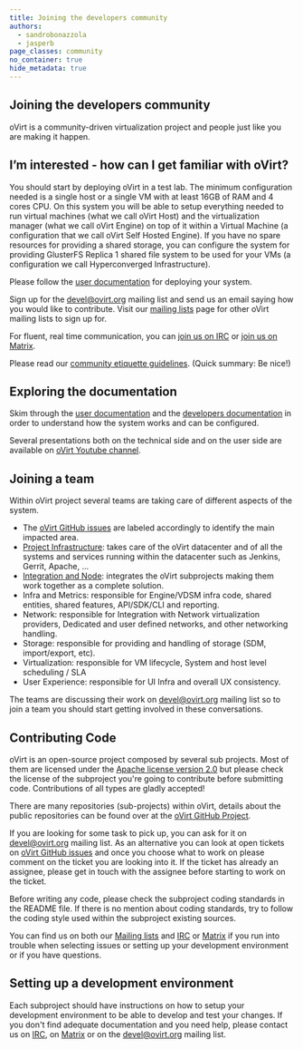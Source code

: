 ```yaml
---
title: Joining the developers community
authors:
  - sandrobonazzola
  - jasperb
page_classes: community
no_container: true
hide_metadata: true
---
```

<section class="community_head">

# Joining the developers community

oVirt is a community-driven virtualization project and people just like you are making it happen.
</section>

<section class="container">

## I’m interested - how can I get familiar with oVirt?

You should start by deploying oVirt in a test lab. The minimum configuration needed is a single host or a single VM with at least 16GB of RAM and 4 cores CPU.
On this system you will be able to setup everything needed to run virtual machines (what we call oVirt Host) and the virtualization manager (what we call oVirt Engine)
on top of it within a Virtual Machine (a configuration that we call oVirt Self Hosted Engine).
If you have no spare resources for providing a shared storage, you can configure the system for providing GlusterFS Replica 1 shared file system to be used for your VMs
(a configuration we call Hyperconverged Infrastructure).

Please follow the [user documentation](/documentation/index.html) for deploying your system.

Sign up for the [devel@ovirt.org](https://lists.ovirt.org/hyperkitty/list/devel@ovirt.org/) mailing list and send us an email saying how you would like to contribute.
Visit our [mailing lists](https://lists.ovirt.org/) page for other oVirt mailing lists to sign up for.

For fluent, real time communication, you can [join us on IRC](/community/about/contact.html#irc) or [join us on Matrix](/community/about/contact.html#matrix).

Please read our [community etiquette guidelines](/community/about/community-guidelines.html). (Quick summary: Be nice!)

## Exploring the documentation

Skim through the [user documentation](/documentation/index.html) and the [developers documentation](devdocs.html) in order to understand how the system works and can be configured.

Several presentations both on the technical side and on the user side are available on [oVirt Youtube channel](https://www.youtube.com/ovirtproject).

## Joining a team

Within oVirt project several teams are taking care of different aspects of the system.

- The [oVirt GitHub issues](https://github.com/search?q=org%3AoVirt+type%3Aissue+state%3Aopen+&type=issues) are labeled accordingly to identify the main impacted area.
- [Project Infrastructure](infra/infrastructure.html): takes care of the oVirt datacenter and of all the systems and services running within the datacenter such as Jenkins, Gerrit, Apache, ...
- [Integration and Node](integration/index.html): integrates the oVirt subprojects making them work together as a complete solution.
- Infra and Metrics: responsible for Engine/VDSM infra code, shared entities, shared features, API/SDK/CLI and reporting.
- Network: responsible for Integration with Network virtualization providers, Dedicated and user defined networks, and other networking handling.
- Storage: responsible for providing and handling of storage (SDM, import/export, etc).
- Virtualization: responsible for VM lifecycle, System and host level scheduling / SLA
- User Experience: responsible for UI Infra and overall UX consistency.

The teams are discussing their work on [devel@ovirt.org](https://lists.ovirt.org/hyperkitty/list/devel@ovirt.org/) mailing list so to join a team
you should start getting involved in these conversations.

## Contributing Code

oVirt is an open-source project composed by several sub projects. Most of them are licensed under the [Apache license version 2.0](https://www.apache.org/licenses/LICENSE-2.0.html)
but please check the license of the subproject you're going to contribute before submitting code.
Contributions of all types are gladly accepted!

There are many repositories (sub-projects) within oVirt, details about the public repositories can be found over at the [oVirt GitHub Project](https://github.com/orgs/oVirt/repositories?type=public). 

If you are looking for some task to pick up, you can ask for it on [devel@ovirt.org](https://lists.ovirt.org/hyperkitty/list/devel@ovirt.org/) mailing list.
As an alternative you can look at open tickets on [oVirt GitHub issues](https://github.com/issues?q=is%3Aopen+is%3Aissue+user%3Aovirt+archived%3Afalse) and once you choose what to work on
please comment on the ticket you are looking into it. If the ticket has already an assignee, please get in touch with the assignee before starting to work on the ticket.

Before writing any code, please check the subproject coding standards in the README file. If there is no mention about coding standards, try to follow
the coding style used within the subproject existing sources.

You can find us on both our [Mailing lists](/community/about/mailing-lists.html) and [IRC](/community/about/contact.html#irc) or [Matrix](/community/about/contact.html#matrix) if you run into trouble when selecting issues or setting up your development environment or if you have questions.

## Setting up a development environment

Each subproject should have instructions on how to setup your development environment to be able to develop and test your changes.
If you don't find adequate documentation and you need help, please contact us on [IRC](/community/about/contact.html#irc), on [Matrix](/community/about/contact.html#matrix) or on the [devel@ovirt.org](https://lists.ovirt.org/hyperkitty/list/devel@ovirt.org/) mailing list.

</section>
